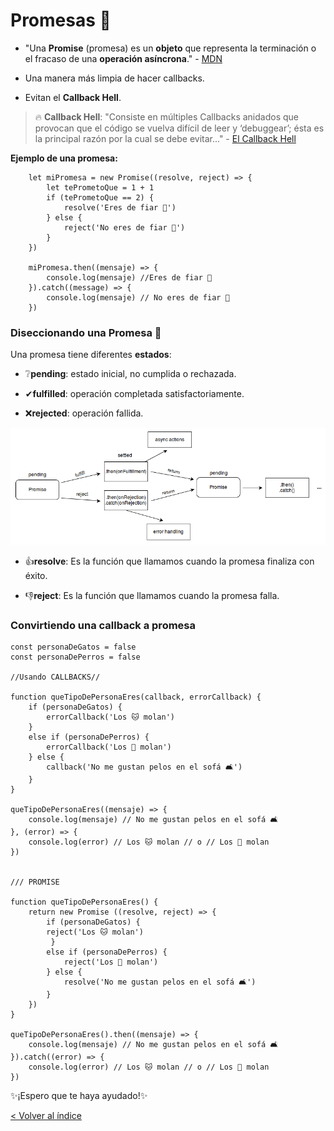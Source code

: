 # Promesas 🤝

- "Una **Promise** (promesa) es un **objeto** que representa la terminación o el fracaso de una **operación asíncrona**." - [MDN](https://developer.mozilla.org/es/docs/Web/JavaScript/Guide/Usar_promesas)

- Una manera más limpia de hacer callbacks.
- Evitan el **Callback Hell**.

> 🔥 **Callback Hell**: "Consiste en múltiples Callbacks anidados que provocan que el código se vuelva difícil de leer y ‘debuggear’; ésta es la principal razón por la cual se debe evitar..." - [El Callback Hell](https://blog.nearsoftjobs.com/the-callback-hell-6cc184ce8704)

**Ejemplo de una promesa:**

```
    let miPromesa = new Promise((resolve, reject) => {
        let tePrometoQue = 1 + 1
        if (tePrometoQue == 2) {
            resolve('Eres de fiar 🌹')
        } else {
            reject('No eres de fiar 🥀')
        }
    })

    miPromesa.then((mensaje) => {
        console.log(mensaje) //Eres de fiar 🌹
    }).catch((message) => {
        console.log(mensaje) // No eres de fiar 🥀
    })

```

### Diseccionando una Promesa 💉

Una promesa tiene diferentes **estados**:

* ❔**pending**: estado inicial, no cumplida o rechazada.

* ✔**fulfilled**: operación completada satisfactoriamente.

* ❌**rejected**: operación fallida.

[![promise](assets/promises.png)](https://developer.mozilla.org/es/docs/Web/JavaScript/Guide/Usar_promesas)

- 👍**resolve**: Es la función que llamamos cuando la promesa finaliza con éxito.

- 👎**reject**: Es la función que llamamos cuando la promesa falla.

### Convirtiendo una callback a promesa

    const personaDeGatos = false
    const personaDePerros = false

    //Usando CALLBACKS//

    function queTipoDePersonaEres(callback, errorCallback) {
        if (personaDeGatos) {
            errorCallback('Los 🐱 molan')
        }
        else if (personaDePerros) {
            errorCallback('Los 🐶 molan')
        } else {
            callback('No me gustan pelos en el sofá 🛋️')
        }
    }

    queTipoDePersonaEres((mensaje) => {
        console.log(mensaje) // No me gustan pelos en el sofá 🛋️
    }, (error) => {
        console.log(error) // Los 🐱 molan // o // Los 🐶 molan
    })


    /// PROMISE

    function queTipoDePersonaEres() {
        return new Promise ((resolve, reject) => {
            if (personaDeGatos) {
            reject('Los 🐱 molan')
             }
            else if (personaDePerros) {
                reject('Los 🐶 molan')
            } else {
                resolve('No me gustan pelos en el sofá 🛋️')
            }
        })
    }

    queTipoDePersonaEres().then((mensaje) => {
        console.log(mensaje) // No me gustan pelos en el sofá 🛋️
    }).catch((error) => {
        console.log(error) // Los 🐱 molan // o // Los 🐶 molan
    })

✨¡Espero que te haya ayudado!✨

[< Volver al índice](https://github.com/thamaragerigr/Resumenes-de-JavaScript)